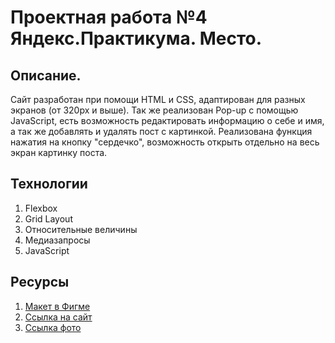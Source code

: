 # Проектная работа №4 Яндекс.Практикума. Место. 

## Описание.

Сайт разработан при помощи HTML и CSS, адаптирован для разных экранов (от 320px и выше). Так же реализован Pop-up с помощью JavaScript, есть возможность редактировать информацию о себе и имя, а так же добавлять и удалять пост с картинкой. Реализована функция нажатия на кнопку "сердечко", возможность открыть отдельно на весь экран картинку поста.

## Технологии
1. Flexbox 
2. Grid Layout
3. Относительные величины
4. Медиазапросы
5. JavaScript


## Ресурсы
1. [Макет в Фигме](https://www.figma.com/file/2cn9N9jSkmxD84oJik7xL7/JavaScript.-Sprint-4?node-id=0%3A1)
2. [Ссылка на сайт](https://nikitdubovoy.github.io/mesto/)
3. [Ссылка фото](https://unsplash.com/)
